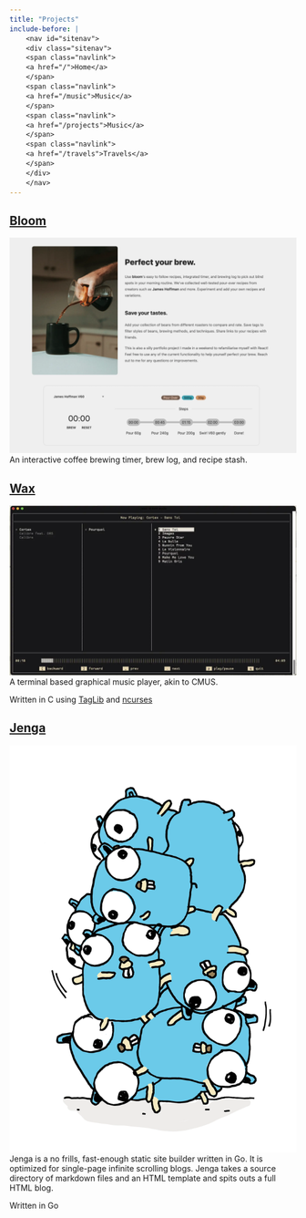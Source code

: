 ```yaml
---
title: "Projects"
include-before: |
    <nav id="sitenav">
    <div class="sitenav">
    <span class="navlink">
    <a href="/">Home</a>
    </span>
    <span class="navlink">
    <a href="/music">Music</a>
    </span>
    <span class="navlink">
    <a href="/projects">Music</a>
    </span>
    <span class="navlink">
    <a href="/travels">Travels</a>
    </span>
    </div>
    </nav>
---
```


## [Bloom](https://bloom.znschaffer.com)


![bloom screenshot](img/bloom.webp)
An interactive coffee brewing timer, brew log, and recipe stash.


## [Wax](https://github.com/znschaffer/wax.git)


![wax screenshot](img/wax.webp)
A terminal based graphical music player, akin to CMUS.

Written in C using [TagLib](https://taglib.org) and [ncurses](https://invisible-island.net/ncurses)


## [Jenga](https://github.com/znschaffer/jenga)


![jenga screenshot](img/jenga.webp)
Jenga is a no frills, fast-enough static site builder written in Go. It is
optimized for single-page infinite scrolling blogs. Jenga takes a source
directory of markdown files and an HTML template and spits outs a full HTML
blog.

Written in Go
